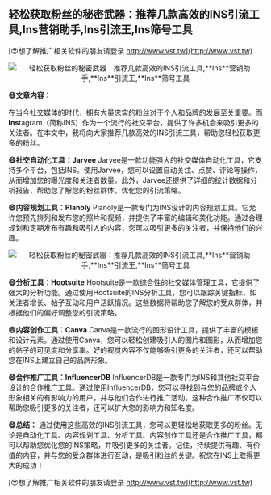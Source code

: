## **轻松获取粉丝的秘密武器：推荐几款高效的INS引流工具,**Ins**营销助手,**Ins**引流王,**Ins**筛号工具**

[😍想了解推广相关软件的朋友请登录 http://www.vst.tw](http://www.vst.tw)

 <center><img src="https://vst.tw/MP4/tuiguang/png/4.png" alt="轻松获取粉丝的秘密武器：推荐几款高效的INS引流工具,**Ins**营销助手,**Ins**引流王,**Ins**筛号工具"></center>

**😄文章内容：**

在当今社交媒体的时代，拥有大量忠实的粉丝对于个人和品牌的发展至关重要。而**Ins**tagram（简称INS）作为一个流行的社交平台，提供了许多机会来吸引更多的关注者。在本文中，我将向大家推荐几款高效的INS引流工具，帮助您轻松获取更多的粉丝。

**😄社交自动化工具：Jarvee**
Jarvee是一款功能强大的社交媒体自动化工具，它支持多个平台，包括INS。使用Jarvee，您可以设置自动关注、点赞、评论等操作，从而增加您的曝光度和关注者数量。此外，Jarvee还提供了详细的统计数据和分析报告，帮助您了解您的粉丝群体，优化您的引流策略。

**😄内容规划工具：Planoly**
Planoly是一款专门为INS设计的内容规划工具。它允许您预先排列和发布您的照片和视频，并提供了丰富的编辑和美化功能。通过合理规划和定期发布有趣和吸引人的内容，您可以吸引更多的关注者，并保持他们的兴趣。

 <center><img src="https://vst.tw/MP4/tuiguang/png/3.png" alt="轻松获取粉丝的秘密武器：推荐几款高效的INS引流工具,**Ins**营销助手,**Ins**引流王,**Ins**筛号工具"></center>

**😄分析工具：Hootsuite**
Hootsuite是一款综合性的社交媒体管理工具，它提供了强大的分析功能。通过使用Hootsuite的INS分析工具，您可以跟踪关键指标，如关注者增长、帖子互动和用户活跃情况。这些数据将帮助您了解您的受众群体，并根据他们的偏好调整您的引流策略。

**😄内容创作工具：Canva**
Canva是一款流行的图形设计工具，提供了丰富的模板和设计元素。通过使用Canva，您可以轻松创建吸引人的图片和图形，从而增加您的帖子的可见度和分享率。好的视觉内容不仅能够吸引更多的关注者，还可以帮助您在INS上建立自己的品牌形象。

**😄合作推广工具：InfluencerDB**
InfluencerDB是一款专门为INS和其他社交平台设计的合作推广工具。通过使用InfluencerDB，您可以寻找到与您的品牌或个人形象相关的有影响力的用户，并与他们合作进行推广活动。这种合作推广不仅可以帮助您吸引更多的关注者，还可以扩大您的影响力和知名度。

**😄总结：**
通过使用这些高效的INS引流工具，您可以更轻松地获取更多的粉丝。无论是自动化工具、内容规划工具、分析工具、内容创作工具还是合作推广工具，都可以帮助您优化您的INS策略，并吸引更多的关注者。记住，持续提供有趣、有价值的内容，并与您的受众群体进行互动，是吸引粉丝的关键。祝您在INS上取得更大的成功！

[😍想了解推广相关软件的朋友请登录 http://www.vst.tw](http://www.vst.tw)



